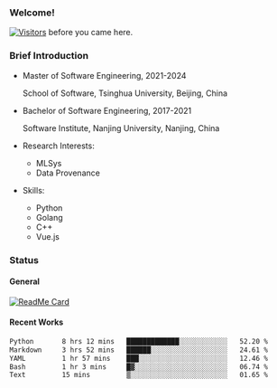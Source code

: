 ### Welcome!

[![Visitors](https://visitor-badge.laobi.icu/badge?page_id=HermitSun.HermitSun)]() before you came here.

### Brief Introduction

- Master of Software Engineering, 2021-2024
  
  School of Software, Tsinghua University, Beijing, China

- Bachelor of Software Engineering, 2017-2021
  
  Software Institute, Nanjing University, Nanjing, China

- Research Interests:
  - MLSys
  - Data Provenance

- Skills:
  - Python
  - Golang
  - C++
  - Vue.js

### Status

#### General

[![ReadMe Card](https://github-readme-stats.hermitsun.vercel.app/api?username=HermitSun&count_private=true&show_icons=true)]()

#### Recent Works

<!--START_SECTION:waka-->

```txt
Python       8 hrs 12 mins   █████████████░░░░░░░░░░░░   52.20 %
Markdown     3 hrs 52 mins   ██████░░░░░░░░░░░░░░░░░░░   24.61 %
YAML         1 hr 57 mins    ███░░░░░░░░░░░░░░░░░░░░░░   12.46 %
Bash         1 hr 3 mins     █▓░░░░░░░░░░░░░░░░░░░░░░░   06.74 %
Text         15 mins         ▒░░░░░░░░░░░░░░░░░░░░░░░░   01.65 %
```

<!--END_SECTION:waka-->
